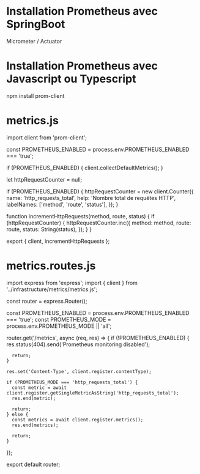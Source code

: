 # Installation Prometheus avec SpringBoot
  Micrometer / Actuator

# Installation Prometheus avec Javascript ou Typescript
  npm install prom-client


# metrics.js
  import client from 'prom-client';

  const PROMETHEUS_ENABLED = process.env.PROMETHEUS_ENABLED === 'true';

  if (PROMETHEUS_ENABLED) {
    client.collectDefaultMetrics();
  }

  let httpRequestCounter = null;

  if (PROMETHEUS_ENABLED) {
    httpRequestCounter = new client.Counter({
      name: 'http_requests_total',
      help: 'Nombre total de requêtes HTTP',
      labelNames: ['method', 'route', 'status'],
    });
  }

  function incrementHttpRequests(method, route, status) {
    if (httpRequestCounter) {
      httpRequestCounter.inc({
        method: method,
        route: route,
        status: String(status),
      });
    }
  }

  export { client, incrementHttpRequests };


# metrics.routes.js

  import express from 'express';
  import { client } from '../infrastructure/metrics/metrics.js';

  const router = express.Router();

  const PROMETHEUS_ENABLED = process.env.PROMETHEUS_ENABLED === 'true';
  const PROMETHEUS_MODE = process.env.PROMETHEUS_MODE || 'all';

  router.get('/metrics', async (req, res) => {
    if (!PROMETHEUS_ENABLED) {
      res.status(404).send('Prometheus monitoring disabled');

      return;
    }

    res.set('Content-Type', client.register.contentType);

    if (PROMETHEUS_MODE === 'http_requests_total') {
      const metric = await client.register.getSingleMetricAsString('http_requests_total');
      res.end(metric);

      return;
    } else {
      const metrics = await client.register.metrics();
      res.end(metrics);

      return;
    }
  });

  export default router;

